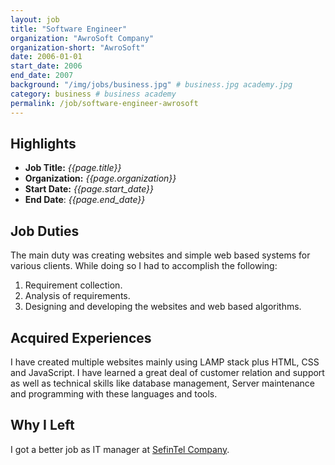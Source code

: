 ```yaml
---
layout: job
title: "Software Engineer"
organization: "AwroSoft Company"
organization-short: "AwroSoft"
date: 2006-01-01
start_date: 2006
end_date: 2007
background: "/img/jobs/business.jpg" # business.jpg academy.jpg
category: business # business academy
permalink: /job/software-engineer-awrosoft
---
```


## Highlights

- **Job Title:** _{{page.title}}_
- **Organization:** _{{page.organization}}_
- **Start Date:** _{{page.start_date}}_
- **End Date**: _{{page.end_date}}_

## Job Duties

The main duty was creating websites and simple web based systems for various clients. While doing so I had to accomplish the following:

1. Requirement collection.
1. Analysis of requirements.
1. Designing and developing the websites and web based algorithms.

## Acquired Experiences

I have created multiple websites mainly using LAMP stack plus HTML, CSS and JavaScript. I have learned a great deal of customer relation and support as well as technical skills like database management, Server maintenance and programming with these languages and tools.

## Why I Left

I got a better job as IT manager at [SefinTel Company](/jobs/it-manager).
